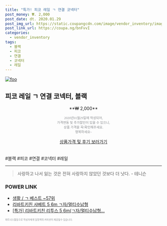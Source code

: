 ```yaml
--- 
title: "특가! 피코 레일 ㄱ 연결 코넥터" 
post_money: ₩. 2,000 
post_date: dt. 2020.01.29 
post_img_url: https://static.coupangcdn.com/image/vendor_inventory/images/2016/08/01/11/9/50f91d0d-0382-496a-aeb7-2a31b436c96b.JPG 
post_link_url: https://coupa.ng/bnFvvI 
categories: 
  - vendor_inventory 
tags: 
  - 블랙 
  - 피코 
  - 연결 
  - 코넥터 
  - 레일 
--- 
```

[![foo](https://static.coupangcdn.com/image/vendor_inventory/images/2016/08/01/11/9/50f91d0d-0382-496a-aeb7-2a31b436c96b.JPG)](https://coupa.ng/bnFvvI) 

## 피코 레일 ㄱ 연결 코넥터, 블랙 
<p style="text-align: center;">**₩ 2,000**</p> 
<p style="text-align: center;"><span style="color: #898c8f; font-family: Georgia,Times,serif; font-size: 0.75em;">2020년01월29일에 작성되어, <br>가격변동 및 추가할인이 있을 수 있으니,<br> 상품 가격을 꼭!확인해주세요.<br>행복하세요~</span> 
</p>	 
<div markdown="0" style="text-align: center;"><a href="https://coupa.ng/bnFvvI" class="btn btn--success">상품가격 및 후기 보러가기</a></div> 
<br><br> 
  #블랙 #피코 #연결 #코넥터 #레일 
<hr> 

> 사랑하고 나서 잃는 것은 전혀 사랑하지 않았던 것보다 더 낫다. - 테니슨 


### POWER LINK

* <a href="https://blog.naver.com/santokki14/221788360947" target="_blank">생활 / ㄱ 베스트 ~57위</a>
* <a href="https://blog.naver.com/fasyy4321/221785869360" target="_blank">리바트키친 샤베트 5 6m ㄱ자/멀티수납형</a>
* <a href="https://blog.naver.com/sakai111/221786682116" target="_blank">[특가] 리바트키친 리투스 5 6m(ㄱ자/멀티수납형...</a>

<span style="color: #898c8f; font-family: Georgia,Times,serif; font-size: 0.55em;">파트너스활동으로 작성자에게 일정액의 커미션이 제공될수 있습니다.</span> 
